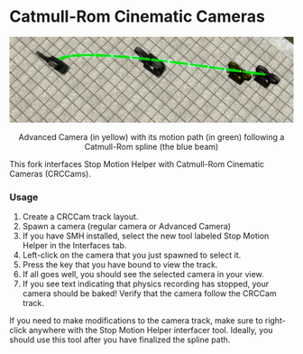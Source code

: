 # Catmull-Rom Cinematic Cameras

<p align="center">
  <img src="./media/crc-smh-preview.png" alt="animated">
</p>
<p align="center">
  Advanced Camera (in yellow) with its motion path (in green) following a Catmull-Rom spline (the blue beam)
</p>

This fork interfaces Stop Motion Helper with Catmull-Rom Cinematic Cameras (CRCCams).

### Usage
1. Create a CRCCam track layout.
2. Spawn a camera (regular camera or Advanced Camera)
3. If you have SMH installed, select the new tool labeled Stop Motion Helper in the Interfaces tab.
4. Left-click on the camera that you just spawned to select it.
5. Press the key that you have bound to view the track.
6. If all goes well, you should see the selected camera in your view.
7. If you see text indicating that physics recording has stopped, your camera should be baked! Verify that the camera follow the CRCCam track.

If you need to make modifications to the camera track, make sure to right-click anywhere with the Stop Motion Helper interfacer tool. Ideally, you should use this tool after you have finalized the spline path.
